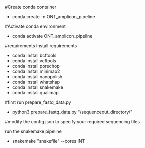 #Create conda container
- conda create -n ONT_amplicon_pipeline

#Activate conda environment
- conda activate ONT_amplicon_pipeline

#requirements 
Install requirements
- conda install bcftools
- conda install vcftools
- conda install porechop
- conda install minimap2
- conda install nanopolish
- conda install whatshap
- conda install snakemake
- conda install qualimap

#first run prepare_fastq_data.py
- python3 prepare_fastq_data.py "/sequenceout_directory/"

#modify the config.json to specify your required sequencing files

run the snakemake pipeline
- snakemake "snakefile" --cores INT
